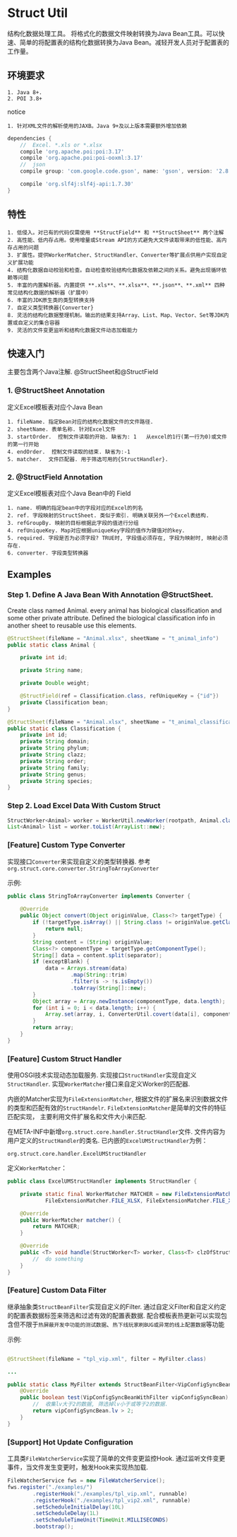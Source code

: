 # Struct Util

结构化数据处理工具。
将格式化的数据文件映射转换为Java Bean工具。可以快速、简单的将配置表的结构化数据转换为Java Bean。减轻开发人员对于配置表的工作量。

## 环境要求

    1. Java 8+. 
    2. POI 3.8+

notice

    1. 针对XML文件的解析使用的JAXB。Java 9+及以上版本需要额外增加依赖
    
```groovy
dependencies {
    //  Excel. *.xls or *.xlsx
    compile 'org.apache.poi:poi:3.17'
    compile 'org.apache.poi:poi-ooxml:3.17'
    //  json
    compile group: 'com.google.code.gson', name: 'gson', version: '2.8.6'

    compile 'org.slf4j:slf4j-api:1.7.30'
}
```         

## 特性
    1. 低侵入。对已有的代码仅需使用 **StructField** 和 **StructSheet** 两个注解
    2. 高性能、低内存占用。使用增量或Stream API的方式避免大文件读取带来的低性能、高内存占用的问题
    3. 扩展性。提供WorkerMatcher、StructHandler、Converter等扩展点供用户实现自定义扩展功能
    4. 结构化数据自动校验和检查。自动检查校验结构化数据及依赖之间的关系。避免出现循环依赖等问题
    5. 丰富的内置解析器。内置提供 **.xls**、**.xlsx**、**.json**、**.xml** 四种常见结构化数据的解析器（扩展中）
    6. 丰富的JDK原生类的类型转换支持
    7. 自定义类型转换器{Converter}
    8. 灵活的结构化数据整理机制。输出的结果支持Array、List、Map、Vector、Set等JDK内置或自定义的集合容器
    9. 灵活的文件变更监听和结构化数据文件动态加载能力

## 快速入门

主要包含两个Java注解. @StructSheet和@StructField

### 1. @StructSheet Annotation
定义Excel模板表对应个Java Bean

    1. fileName. 指定Bean对应的结构化数据文件的文件路径.
    2. sheetName. 表单名称. 针对Excel文件
    3. startOrder.  控制文件读取的开始. 缺省为: 1   从excel的1行(第一行为0)或文件的第一行开始
    4. endOrder.  控制文件读取的结束. 缺省为:-1
    5. matcher.  文件匹配器. 用于筛选可用的{StructHandler}.

### 2. @StructField Annotation
定义Excel模板表对应个Java Bean中的 Field

    1. name. 明确的指定bean中的字段对应的Excel的列名
    2. ref. 字段映射的StructSheet. 类似于索引. 明确关联另外一个Excel表结构.
    3. refGroupBy. 映射的目标根据此字段的值进行分组
    4. refUniqueKey. Map对应根据uniqueKey字段的值作为键值对的key.
    5. required. 字段是否为必须字段? TRUE时, 字段值必须存在, 字段为映射时, 映射必须存在.
    6. converter. 字段类型转换器


## Examples

### Step 1. Define A Java Bean With Annotation @StructSheet. 
Create class named Animal. every animal has biological classification and some other private attribute.
Defined the biological classification info in another sheet to reusable use this elements.
```java
@StructSheet(fileName = "Animal.xlsx", sheetName = "t_animal_info")
public static class Animal {

    private int id;

    private String name;

    private Double weight;

    @StructField(ref = Classification.class, refUniqueKey = {"id"})
    private Classification bean;
}

@StructSheet(fileName = "Animal.xlsx", sheetName = "t_animal_classification")
public static class Classification {
    private int id;
    private String domain;
    private String phylum;
    private String clazz;
    private String order;
    private String family;
    private String genus;
    private String species;
}
```
### Step 2. Load Excel Data With Custom Struct

```java
StructWorker<Animal> worker = WorkerUtil.newWorker(rootpath, Animal.class);
List<Animal> list = worker.toList(ArrayList::new);
```

### [Feature] Custom Type Converter

实现接口`Converter`来实现自定义的类型转换器. 参考`org.struct.core.converter.StringToArrayConverter`

示例:
```java
public class StringToArrayConverter implements Converter {
    
    @Override
    public Object convert(Object originValue, Class<?> targetType) {
        if (!targetType.isArray() || String.class != originValue.getClass()) {
            return null;
        }
        String content = (String) originValue;
        Class<?> componentType = targetType.getComponentType();
        String[] data = content.split(separator);
        if (exceptBlank) {
            data = Arrays.stream(data)
                    .map(String::trim)
                    .filter(s -> !s.isEmpty())
                    .toArray(String[]::new);
        }
        Object array = Array.newInstance(componentType, data.length);
        for (int i = 0; i < data.length; i++) {
            Array.set(array, i, ConverterUtil.covert(data[i], componentType));
        }
        return array;
    }
}
```

### [Feature] Custom Struct Handler

使用OSGI技术实现动态加载服务. 
实现接口`StructHandler`实现自定义`StructHandler`.  实现`WorkerMatcher`接口来自定义Worker的匹配器.

内嵌的Matcher实现为`FileExtensionMatcher`, 根据文件的扩展名来识别数据文件的类型和匹配有效的`StructHandelr`. 
`FileExtensionMatcher`是简单的文件的特征匹配实现， 主要利用文件扩展名和文件大小来匹配. 

在META-INF中新增`org.struct.core.handler.StructHandler`文件. 文件内容为用户定义的`StructHandler`的类名. 
已内嵌的`ExcelUMStructHandler`为例：
```text
org.struct.core.handler.ExcelUMStructHandler
```

定义`WorkerMatcher`：
```java
public class ExcelUMStructHandler implements StructHandler {

    private static final WorkerMatcher MATCHER = new FileExtensionMatcher(524288L, WorkerMatcher.HIGHEST,
            FileExtensionMatcher.FILE_XLSX, FileExtensionMatcher.FILE_XLS);

    @Override
    public WorkerMatcher matcher() {
        return MATCHER;
    }

    @Override
    public <T> void handle(StructWorker<T> worker, Class<T> clzOfStruct, Consumer<T> cellHandler, File file) {
        //  do something
    }
}
```


### [Feature] Custom Data Filter

继承抽象类`StructBeanFilter`实现自定义的Filter. 
通过自定义Filter和自定义约定的配置表数据标签来筛选和过滤有效的配置表数据. 
配合模板表热更新可以实现包含但不限于`热屏蔽开发中功能的测试数据`、`热下线玩家刷BUG或异常的线上配置数据`等功能

示例:

```java

@StructSheet(fileName = "tpl_vip.xml", filter = MyFilter.class)

...

public static class MyFilter extends StructBeanFilter<VipConfigSyncBeanWithFilter> {
    @Override
    public boolean test(VipConfigSyncBeanWithFilter vipConfigSyncBean) {
        //  收集lv大于2的数据, 筛选掉lv小于或等于2的数据.        
        return vipConfigSyncBean.lv > 2;
    }
}
```


### [Support] Hot Update Configuration

工具类`FileWatcherService`实现了简单的文件变更监控Hook. 通过监听文件变更事件，当文件发生变更时，触发Hook来实现热加载.

```java
FileWatcherService fws = new FileWatcherService();
fws.register("./examples/")
        .registerHook("./examples/tpl_vip.xml", runnable)
        .registerHook("./examples/tpl_vip2.xml", runnable)
        .setScheduleInitialDelay(10L)
        .setScheduleDelay(1L)
        .setScheduleTimeUnit(TimeUnit.MILLISECONDS)
        .bootstrap();
```